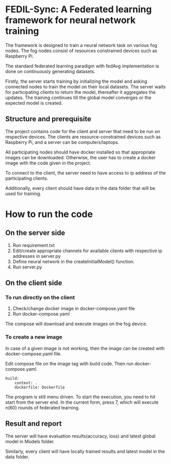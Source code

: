 # FEDIL-Sync: A Federated learning framework for neural network training

The framework is designed to train a neural network task on various fog nodes. The fog nodes consist of resources constrained devices such as Raspberry Pi.

The standard federated learning paradigm with fedAvg implementation is done on continuously generating datasets. 

Firstly, the server starts training by initializing the model and asking connected nodes to train the model on their local datasets. The server waits for participating clients to return the model, thereafter it aggregates the updates. The training continues till the global model converges or the expected model is created. 

## Structure and prerequisite

The project contains code for the client and server that need to be run on respective devices. The clients are resource-constrained devices such as Raspberry Pi, and a server can be computers/laptops.  

All participating nodes should have docker installed so that appropriate images can be downloaded. Otherwise, the user has to create a docker image with the code given in the project. 

To connect to the client, the server need to have access to ip address of the participating clients. 

Additionally, every client should have data in the data folder that will be used for training. 

# How to run the code

## On the server side
1. Run requirement.txt
2. Edit/create appropriate channels for available clients with respective ip addresses in server.py
3. Define neural network in the createInitialModel() function.
4. Run server.py


## On the client side 

### To run directly on the client 
1. Check/change docker image in docker-compose.yaml file
2. Run docker-compose.yaml

The compose will download and execute images on the fog device.  


### To create a new image

In case of a given image is not working, then the image can be created with docker-compose.yaml file. 

Edit compose file on the image tag with build code. Then run docker-compose.yaml.
```
build:
    context: .
    dockerfile: Dockerfile
```


The program is still menu driven. To start the execution, you need to hit start from the server end. In the current form, press 7, which will execute n(60) rounds of federated learning. 


## Result  and report

The server will have evaluation results(accuracy, loss) and latest global model in Models folder.  

Similarly, every client will have locally trained results and latest model in the data folder. 





